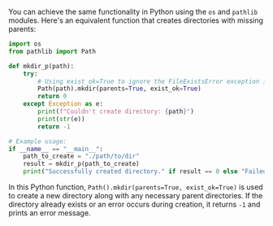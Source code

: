 You can achieve the same functionality in Python using the `os` and `pathlib` modules. Here's an equivalent function that creates directories with missing parents:

```python
import os
from pathlib import Path

def mkdir_p(path):
    try:
        # Using exist_ok=True to ignore the FileExistsError exception if the directory already exists.
        Path(path).mkdir(parents=True, exist_ok=True)
        return 0
    except Exception as e:
        print(f"Couldn't create directory: {path}")
        print(str(e))
        return -1

# Example usage:
if __name__ == "__main__":
    path_to_create = "./path/to/dir"
    result = mkdir_p(path_to_create)
    print("Successfully created directory." if result == 0 else "Failed to create directory.")
```

In this Python function, `Path().mkdir(parents=True, exist_ok=True)` is used to create a new directory along with any necessary parent directories. If the directory already exists or an error occurs during creation, it returns `-1` and prints an error message.

